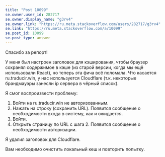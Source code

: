 ```yaml
---
title: "Post 10099"
se.owner.user_id: 282717
se.owner.display_name: "g3rv4"
se.owner.link: "https://ru.meta.stackoverflow.com/users/282717/g3rv4"
se.link: "https://ru.meta.stackoverflow.com/a/10099"
se.post_id: 10099
se.post_type: answer
---
```

<p>Спасибо за репорт!</p>

<p>У меня был настроен заголовок для кэширования, чтобы браузер сохранял содержимое в кэше (из старой версии, когда мы ещё использовали React), но теперь эта фича всё поломала. Что касается ru.traducir.win, у нас используется Cloudflare (т.к. некоторые брандмауэры занесли ip сервера в чёрный список).</p>

<p>Я смог воспроизвести проблему:</p>

<ol>
<li>Войти на ru.traducir.win не авторизованным.</li>
<li>Нажать на строку (сохранить URL). Появится сообщение о необходимости входа в систему, как и ожидается.</li>
<li>Войти.</li>
<li>Открыть страницу по URL с шага 2. Появится сообщение о необходимости авторизации.</li>
</ol>

<p>Я удалил заголовок для Cloudflare.</p>

<p>Вам необходимо очистить локальный кеш и повторить попытку.</p>
